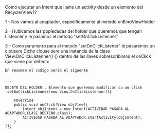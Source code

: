 
Como ejecutar un Intent que llame un activity desde un elemento del RecyclerView??

1 - Nos vamos al adaptador, especificamente al metodo onBindViewHolder

2 - Hubicamos las popiedades del holder que queremos que tengan Listenner y
le pasamos el metodo "setOnClickListenner"

3 - Como parametro para el metodo "setOnClickListener" le pasaremos un clousure
	Dicho clouse sere una instancia de la clase View.OnClickListenner() {}
	dentro de las llaves sobrescribimos el onClick que viene por defecto

	En resumen el codigo seria el siguente


	```
	OBJETO DEL HOLDER . Elemento que queremos modificar su on click .setOnClickListenner(new View.OnClickListenner(){
		
		@Override
		public void onClick(View objView){
			Intent objIntent = new Intent(ACTIVIDAD PASADA AL ADAPTADOR,CLASE DESTINO.class);
			ACTIVIDAD PASADA AL ADAPTADOR.startActivity(objIntent);
		}
	});
	```
